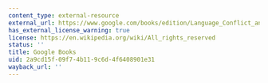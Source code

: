 ```yaml
---
content_type: external-resource
external_url: https://www.google.com/books/edition/Language_Conflict_and_Language_Rights/BrViDwAAQBAJ?hl=en&gbpv=1
has_external_license_warning: true
license: https://en.wikipedia.org/wiki/All_rights_reserved
status: ''
title: Google Books
uid: 2a9cd15f-09f7-4b11-9c6d-4f6408901e31
wayback_url: ''
---
```

